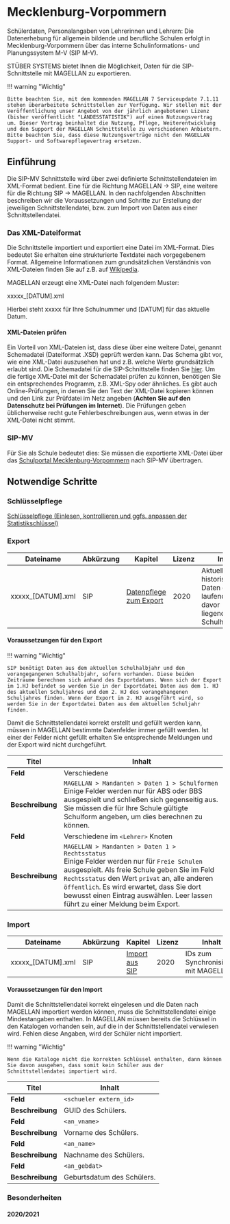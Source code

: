 # Mecklenburg-Vorpommern

Schülerdaten, Personalangaben von Lehrerinnen und Lehrern: Die Datenerhebung für allgemein bildende und berufliche Schulen erfolgt in Mecklenburg-Vorpommern über das interne Schulinformations- und Planungssystem M-V (SIP M-V).

STÜBER SYSTEMS bietet Ihnen die Möglichkeit, Daten für die SIP-Schnittstelle mit MAGELLAN zu exportieren.

!!! warning "Wichtig"

    Bitte beachten Sie, mit dem kommenden MAGELLAN 7 Serviceupdate 7.1.11 stehen überarbeitete Schnittstellen zur Verfügung. Wir stellen mit der Veröffentlichung unser Angebot von der jährlich angebotenen Lizenz (bisher veröffentlicht "LANDESSTATISTIK") auf einen Nutzungsvertrag um. Dieser Vertrag beinhaltet die Nutzung, Pflege, Weiterentwicklung und den Support der MAGELLAN Schnittstelle zu verschiedenen Anbietern. Bitte beachten Sie, dass diese Nutzungsverträge nicht den MAGELLAN Support- und Softwarepflegevertrag ersetzen. 

## Einführung

Die SIP-MV Schnittstelle wird über zwei definierte Schnittstellendateien im XML-Format bedient. Eine für die Richtung MAGELLAN -> SIP, eine weitere für die Richtung SIP -> MAGELLAN.
In den nachfolgenden Abschnitten beschreiben wir die Voraussetzungen und Schritte zur Erstellung der jeweiligen Schnittstellendatei, bzw. zum Import von Daten aus einer Schnittstellendatei.

### Das XML-Dateiformat

Die Schnittstelle importiert und exportiert eine Datei im XML-Format. Dies bedeutet Sie erhalten eine strukturierte Textdatei nach vorgegebenem Format.
Allgemeine Informationen zum grundsätzlichen Verständnis von XML-Dateien finden Sie auf z.B. auf [Wikipedia](https://de.wikipedia.org/wiki/Extensible_Markup_Language).

MAGELLAN erzeugt eine XML-Datei nach folgendem Muster:

xxxxx_[DATUM].xml

Hierbei steht xxxxx für Ihre Schulnummer und [DATUM] für das aktuelle Datum.

#### XML-Dateien prüfen

Ein Vorteil von XML-Dateien ist, dass diese über eine weitere Datei, genannt Schemadatei (Dateiformat .XSD) geprüft werden kann. Das Schema gibt vor, wie eine XML-Datei auszusehen hat und z.B. welche Werte grundsätzlich erlaubt sind. Die Schemadatei für die SIP-Schnittstelle finden Sie [hier](https://download.stueber.de/bin/de/magellan/v7/files/SipSchuleTransfer.xsd).
Um die fertige XML-Datei mit der Schemadatei prüfen zu können, benötigen Sie ein entsprechendes Programm, z.B. XML-Spy oder ähnliches. Es gibt auch Online-Prüfungen, in denen Sie den Text der XML-Datei kopieren können und den Link zur Prüfdatei im Netz angeben (**Achten Sie auf den Datenschutz bei Prüfungen im Internet**). Die Prüfungen geben üblicherweise recht gute Fehlerbeschreibungen aus, wenn etwas in der XML-Datei nicht stimmt.

### SIP-MV

Für Sie als Schule bedeutet dies: Sie müssen die exportierte XML-Datei über das [Schulportal Mecklenburg-Vorpommern](https://portal.schule-mv.de) nach SIP-MV übertragen.

## Notwendige Schritte

### Schlüsselpflege

[Schlüsselpflege (Einlesen, kontrollieren und ggfs. anpassen der Statistikschlüssel)](schluesselverzeichnisse.md)

### Export

Dateiname         | Abkürzung | Kapitel                                 | Lizenz | Inhalt
----------------- | --------- | --------------------------------------- | ------ | ------
xxxxx_[DATUM].xml | SIP       | [Datenpflege zum Export](export_sip.md) | 2020   | Aktuelle und historische Daten des laufenden und davor liegenden Schulhalbjahres

#### Voraussetzungen für den Export

!!! warning "Wichtig"

    SIP benötigt Daten aus dem aktuellen Schulhalbjahr und den vorangegangenen Schulhalbjahr, sofern vorhanden. Diese beiden Zeiträume berechnen sich anhand des Exportdatums. Wenn sich der Export im 1.HJ befindet so werden Sie in der Exportdatei Daten aus dem 1. HJ des aktuellen Schuljahres und dem 2. HJ des vorangehangenen Schuljahres finden. Wenn der Export im 2. HJ ausgeführt wird, so werden Sie in der Exportdatei Daten aus dem aktuellen Schuljahr finden.

Damit die Schnittstellendatei korrekt erstellt und gefüllt werden kann, müssen in MAGELLAN bestimmte Datenfelder immer gefüllt werden. Ist einer der Felder nicht gefüllt erhalten Sie entsprechende Meldungen und der Export wird nicht durchgeführt.

Titel            | Inhalt
---------------- | ------
**Feld**         | Verschiedene
**Beschreibung** |  `MAGELLAN > Mandanten > Daten 1 > Schulformen`<br/>Einige Felder werden nur für ABS oder BBS ausgespielt und schließen sich gegenseitig aus. Sie müssen die für Ihre Schule gültigte Schulform angeben, um dies berechnen zu können.
**Feld**         | Verschiedene im `<Lehrer>` Knoten
**Beschreibung** |  `MAGELLAN > Mandanten > Daten 1 > Rechtsstatus`<br/>Einige Felder werden nur für `Freie Schulen` ausgespielt. Als freie Schule geben Sie im Feld `Rechtsstatus` den Wert `privat` an, alle anderen `öffentlich`. Es wird erwartet, dass Sie dort bewusst einen Eintrag auswählen. Leer lassen führt zu einer Meldung beim Export.

### Import

Dateiname         | Abkürzung | Kapitel                                 | Lizenz | Inhalt
----------------- | --------- | --------------------------------------- | ------ | ------
xxxxx_[DATUM].xml | SIP       | [Import aus SIP](import_sip.md)         | 2020   | IDs zum Synchronisieren mit MAGELLAN

#### Voraussetzungen für den Import

Damit die Schnittstellendatei korrekt eingelesen und die Daten nach MAGELLAN importiert werden können, muss die Schnittstellendatei einige Mindestangaben enthalten.
In MAGELLAN müssen bereits die Schlüssel in den Katalogen vorhanden sein, auf die in der Schnittstellendatei verwiesen wird.
Fehlen diese Angaben, wird der Schüler nicht importiert.

!!! warning "Wichtig"

    Wenn die Kataloge nicht die korrekten Schlüssel enthalten, dann können Sie davon ausgehen, dass somit kein Schüler aus der Schnittstellendatei importiert wird.

Titel            | Inhalt
---------------- | ------
**Feld**         | `<schueler extern_id>`
**Beschreibung** | GUID des Schülers.
**Feld**         | `<an_vname>`
**Beschreibung** | Vorname des Schülers.
**Feld**         | `<an_name>`
**Beschreibung** | Nachname des Schülers.
**Feld**         | `<an_gebdat>`
**Beschreibung** | Geburtsdatum des Schülers.

### Besonderheiten

#### 2020/2021
